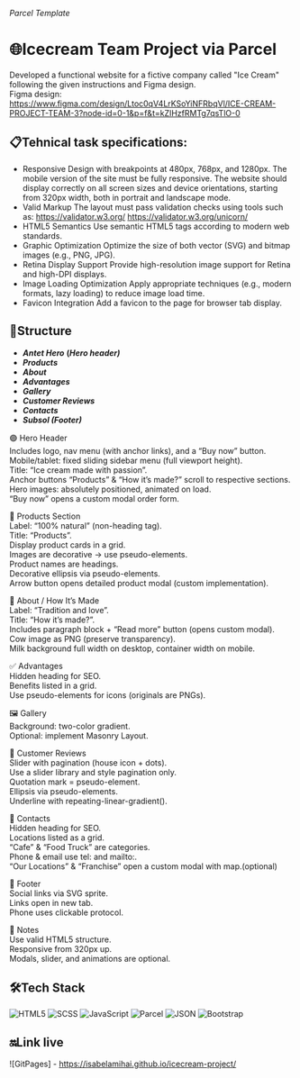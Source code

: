 *Parcel Template*

# 🌐Icecream Team Project via Parcel
Developed a functional website for a fictive company called "Ice Cream" following the given instructions and Figma design. <br/>
Figma design: https://www.figma.com/design/Ltoc0qV4LrKSoYiNFRbqVl/ICE-CREAM-PROJECT-TEAM-3?node-id=0-1&p=f&t=kZIHzfRMTg7qsTlO-0 

## 📋Tehnical task specifications:
- Responsive Design with breakpoints at 480px, 768px, and 1280px. The mobile version of the site must be fully responsive. The website should display correctly on all screen sizes and device orientations, starting from 320px width, both in portrait and landscape mode.
- Valid Markup
The layout must pass validation checks using tools such as:
https://validator.w3.org/
https://validator.w3.org/unicorn/
- HTML5 Semantics
Use semantic HTML5 tags according to modern web standards.
- Graphic Optimization
Optimize the size of both vector (SVG) and bitmap images (e.g., PNG, JPG).
- Retina Display Support
Provide high-resolution image support for Retina and high-DPI displays.
- Image Loading Optimization
Apply appropriate techniques (e.g., modern formats, lazy loading) to reduce image load time.
- Favicon Integration
Add a favicon to the page for browser tab display.

 ## 🧱Structure
- ***Antet Hero*** **(*Hero header)***
- ***Products***
- ***About***
- ***Advantages***
- ***Gallery***
- ***Customer Reviews***
- ***Contacts***
- ***Subsol (Footer)***

🟣 Hero Header <br/>
Includes logo, nav menu (with anchor links), and a “Buy now” button. <br/>
Mobile/tablet: fixed sliding sidebar menu (full viewport height).<br/>
Title: “Ice cream made with passion”.<br/>
Anchor buttons “Products” & “How it’s made?” scroll to respective sections.<br/>
Hero images: absolutely positioned, animated on load.<br/>
“Buy now” opens a custom modal order form.<br/>

🍦 Products Section <br/>
Label: “100% natural” (non-heading tag).<br/>
Title: “Products”.<br/>
Display product cards in a grid.<br/>
Images are decorative → use pseudo-elements.<br/>
Product names are headings.<br/>
Decorative ellipsis via pseudo-elements.<br/>
Arrow button opens detailed product modal (custom implementation).<br/>

🧪 About / How It’s Made <br/>
Label: “Tradition and love”.<br/>
Title: “How it’s made?”.<br/>
Includes paragraph block + “Read more” button (opens custom modal).<br/>
Cow image as PNG (preserve transparency).<br/>
Milk background full width on desktop, container width on mobile.<br/>

✅ Advantages <br/>
Hidden heading for SEO.<br/>
Benefits listed in a grid.<br/>
Use pseudo-elements for icons (originals are PNGs).<br/>

🖼️ Gallery <br/>
Background: two-color gradient.<br/>
Optional: implement Masonry Layout.<br/>

💬 Customer Reviews <br/>
Slider with pagination (house icon + dots).<br/>
Use a slider library and style pagination only.<br/>
Quotation mark = pseudo-element.<br/>
Ellipsis via pseudo-elements.<br/>
Underline with repeating-linear-gradient().<br/>

📍 Contacts <br/>
Hidden heading for SEO.<br/>
Locations listed as a grid.<br/>
“Cafe” & “Food Truck” are categories.<br/>
Phone & email use tel: and mailto:.<br/>
“Our Locations” & “Franchise” open a custom modal with map.(optional)<br/>

🔻 Footer <br/>
Social links via SVG sprite.<br/>
Links open in new tab.<br/>
Phone uses clickable protocol.<br/>

🚨 Notes <br/>
Use valid HTML5 structure.<br/>
Responsive from 320px up.<br/>
Modals, slider, and animations are optional.<br/>

## 🛠️Tech Stack
![HTML5](https://img.shields.io/badge/-HTML5-E34F26?logo=html5&logoColor=white&style=flat) ![SCSS](https://img.shields.io/badge/-SCSS-CD6799?logo=sass&logoColor=white&style=flat) ![JavaScript](https://img.shields.io/badge/-JavaScript-F7DF1E?logo=javascript&logoColor=black&style=flat) ![Parcel](https://img.shields.io/badge/-Parcel-333?logo=parcel&logoColor=yellow&style=flat) ![JSON](https://img.shields.io/badge/-JSON-000000?logo=json&logoColor=white&style=flat) ![Bootstrap](https://img.shields.io/badge/-Bootstrap-7952B3?logo=bootstrap&logoColor=white&style=flat)

## 🔛Link live
![GitPages] - https://isabelamihai.github.io/icecream-project/
